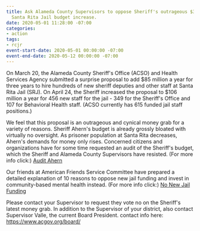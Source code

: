 ```yaml
---
title: Ask Alameda County Supervisors to oppose Sheriff's outrageous $318 million
  Santa Rita Jail budget increase.
date: 2020-05-01 11:28:00 -07:00
categories:
- action
tags:
- rcjr
event-start-date: 2020-05-01 00:00:00 -07:00
event-end-date: 2020-05-12 00:00:00 -07:00
---
```


On March 20, the Alameda County Sheriff's Office (ACSO) and Health Services Agency submitted a surprise proposal to add $85 million a year for three years to hire hundreds of new sheriff deputies and other staff at Santa Rita Jail (SRJ). On April 24, the Sheriff increased the proposal to $106 million a year for 456 new staff for the jail - 349 for the Sheriff's Office and 107 for Behavioral Health staff. (ACSO currently has 615 funded jail staff positions.)

We feel that this proposal is an outrageous and cynical money grab for a variety of reasons. Sheriff Ahern's budget is already grossly bloated with virtually no oversight. As prisoner population at Santa Rita decreases, Ahern's demands for money only rises. Concerned citizens and organizations have for some time requested an audit of the Sheriff's budget, which the Sheriff and Alameda County Supervisors have resisted. 
(For more info click:) [Audit Ahern](mailto:https://ellabakercenter.org/get-involved/save-money-save-lives--audit-sheriff-ahern)

Our friends at American Friends Service Committee have prepared a detailed explanation of 10 reasons to oppose new jail funding and invest in community-based mental health instead. 
(For more info click:) [No New Jail Funding](mailto:https://www.afsc.org/action/no-new-jail-funding)

Please contact your Supervisor to request they vote no on the Sheriff's latest money grab. In addition to the Supervisor of your district, also contact Supervisor Valle, the current Board President. contact info here: https://www.acgov.org/board/


